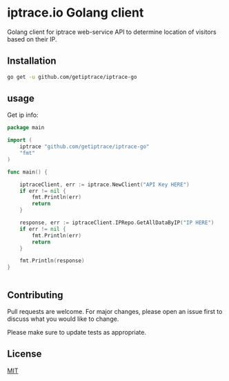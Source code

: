# iptrace.io Golang client

Golang client for iptrace web-service API to determine location of visitors based on their IP. 

## Installation

```bash
go get -u github.com/getiptrace/iptrace-go
```

## usage

Get ip info:

```go
package main

import (
	iptrace "github.com/getiptrace/iptrace-go"
	"fmt"
)

func main() {

	iptraceClient, err := iptrace.NewClient("API Key HERE")
	if err != nil {
		fmt.Println(err)
		return
	}

	response, err := iptraceClient.IPRepo.GetAllDataByIP("IP HERE")
	if err != nil {
		fmt.Println(err)
		return
	}

	fmt.Println(response)
}



```

## Contributing

Pull requests are welcome. For major changes, please open an issue first to discuss what you would like to change.

Please make sure to update tests as appropriate.

## License

[MIT](https://choosealicense.com/licenses/mit/)
